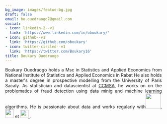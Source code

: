 ```yaml
---
bg_image: images/featue-bg.jpg
draft: false
email: bo.ouedraogo7@gmail.com
social:
- icon: linkedin-2--v1
  link: 'https://www.linkedin.com/in/oboukary/'
- icon: github--v1
  link: 'https://github.com/oboukary'
- icon: twitter-circled--v1
  link: 'https://twitter.com/Boukary16'
title: Boukary Ouedraogo
---
```


Boukary Ouedraogo holds a Msc in Statistics and Applied Economics from National Institute of Statistics and Applied Economics in Rabat
He also holds a master's degree in prospective modelling from the University of Paris Sacaly.
As statistician and datascientist at [CCMSA](https://www.msa.fr/lfy/organisation/conseil-administration-ccmsa), he works on on the problematics of fraud detection using data minig and machine learning algorithms. He is passionate about data and works regularly with<a href="https://www.sas.com/en_us/home.html"><img width="48" src="/images/sas.png" class="sas_logo"></a>, <a href="https://www.r-project.org/"> <img  width="28" src="https://img.icons8.com/windows/32/4a90e2/r-project.png"/></a> et <a href="https://www.python.org/"><img width="26" src="https://img.icons8.com/color/48/000000/python.png"/> </a>.
<style>
p{
text-align: justify;
}
</style>
